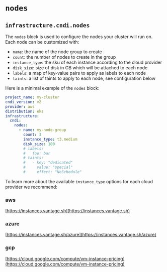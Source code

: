 # `nodes`

## `infrastructure.cndi.nodes`

The `nodes` block is used to configure the nodes your cluster will run on. Each
node can be customized with:

- `name`: the name of the node group to create
- `count`: the number of nodes to create in the group
- `instance_type`: the sku of each instance according to the cloud provider
- `disk_size`: size of disk in GB which will be attached to each node
- `labels`: a map of key-value pairs to apply as labels to each node
- `taints`: a list of taints to apply to each node, see configuration below

Here is a minimal example of the `nodes` block:

```yaml
project_name: my-cluster
cndi_version: v2
provider: aws
distribution: eks
infrastructure:
  cndi:
    nodes:
      - name: my-node-group
        count: 3
        instance_type: t3.medium
        disk_size: 100
        # labels:
        #   foo: bar
        # taints:
        #   - key: "dedicated"
        #     value: "special"
        #     effect: "NoSchedule"
```

To learn more about the available `instance_type` options for each cloud
provider we recommend:

### aws

[https://instances.vantage.sh](https://instances.vantage.sh)

### azure

[https://instances.vantage.sh/azure](https://instances.vantage.sh/azure)

### gcp

[https://cloud.google.com/compute/vm-instance-pricing](https://cloud.google.com/compute/vm-instance-pricing)
